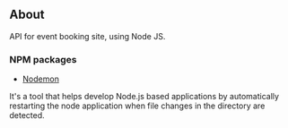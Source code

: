 ## About
API for event booking site, using Node JS.

### NPM packages
* [Nodemon](https://www.npmjs.com/package/nodemon)

It's a tool that helps develop Node.js based applications by automatically restarting the node application when file changes in the directory are detected.